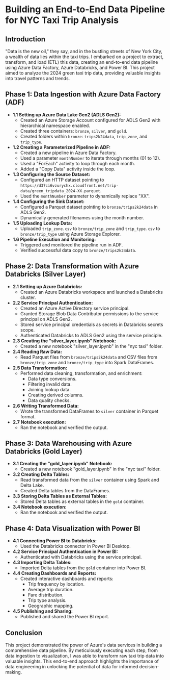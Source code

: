# Building an End-to-End Data Pipeline for NYC Taxi Trip Analysis

## Introduction

"Data is the new oil," they say, and in the bustling streets of New York City, a wealth of data lies within the taxi trips. I embarked on a project to extract, transform, and load (ETL) this data, creating an end-to-end data pipeline using Azure Data Factory, Azure Databricks, and Power BI. This project aimed to analyze the 2024 green taxi trip data, providing valuable insights into travel patterns and trends.

## Phase 1: Data Ingestion with Azure Data Factory (ADF)

* **1.1 Setting up Azure Data Lake Gen2 (ADLS Gen2):**
    * Created an Azure Storage Account configured for ADLS Gen2 with hierarchical namespace enabled.
    * Created three containers: `bronze`, `silver`, and `gold`.
    * Created folders within `bronze`: `trips2k24data`, `trip_zone`, and `trip_type`.
* **1.2 Creating a Parameterized Pipeline in ADF:**
    * Created a new pipeline in Azure Data Factory.
    * Used a parameter `monthNumber` to iterate through months (01 to 12).
    * Used a "ForEach" activity to loop through each month.
    * Added a "Copy Data" activity inside the loop.
* **1.3 Configuring the Source Dataset:**
    * Configured an HTTP dataset pointing to `https://d37ci6vzurychx.cloudfront.net/trip-data/green_tripdata_2024-XX.parquet`.
    * Used the `monthNumber` parameter to dynamically replace "XX".
* **1.4 Configuring the Sink Dataset:**
    * Configured a Parquet dataset pointing to `bronze/trips2k24data` in ADLS Gen2.
    * Dynamically generated filenames using the month number.
* **1.5 Uploading Lookup Data:**
    * Uploaded `trip_zone.csv` to `bronze/trip_zone` and `trip_type.csv` to `bronze/trip_type` using Azure Storage Explorer.
* **1.6 Pipeline Execution and Monitoring:**
    * Triggered and monitored the pipeline run in ADF.
    * Verified successful data copy to `bronze/trips2k24data`.

## Phase 2: Data Transformation with Azure Databricks (Silver Layer)

* **2.1 Setting up Azure Databricks:**
    * Created an Azure Databricks workspace and launched a Databricks cluster.
* **2.2 Service Principal Authentication:**
    * Created an Azure Active Directory service principal.
    * Granted Storage Blob Data Contributor permissions to the service principal on ADLS Gen2.
    * Stored service principal credentials as secrets in Databricks secrets scope.
    * Authenticated Databricks to ADLS Gen2 using the service principle.
* **2.3 Creating the "silver_layer.ipynb" Notebook:**
    * Created a new notebook "silver_layer.ipynb" in the "nyc taxi" folder.
* **2.4 Reading Raw Data:**
    * Read Parquet files from `bronze/trips2k24data` and CSV files from `bronze/trip_zone` and `bronze/trip_type` into Spark DataFrames.
* **2.5 Data Transformation:**
    * Performed data cleaning, transformation, and enrichment:
        * Data type conversions.
        * Filtering invalid data.
        * Joining lookup data.
        * Creating derived columns.
        * Data quality checks.
* **2.6 Writing Transformed Data:**
    * Wrote the transformed DataFrames to `silver` container in Parquet format.
* **2.7 Notebook execution:**
    * Ran the notebook and verified the output.

## Phase 3: Data Warehousing with Azure Databricks (Gold Layer)

* **3.1 Creating the "gold_layer.ipynb" Notebook:**
    * Created a new notebook "gold_layer.ipynb" in the "nyc taxi" folder.
* **3.2 Creating Delta Tables:**
    * Read transformed data from the `silver` container using Spark and Delta Lake.
    * Created Delta tables from the DataFrames.
* **3.3 Storing Delta Tables as External Tables:**
    * Stored Delta tables as external tables in the `gold` container.
* **3.4 Notebook execution:**
    * Ran the notebook and verified the output.

## Phase 4: Data Visualization with Power BI

* **4.1 Connecting Power BI to Databricks:**
    * Used the Databricks connector in Power BI Desktop.
* **4.2 Service Principal Authentication in Power BI:**
    * Authenticated with Databricks using the service principal.
* **4.3 Importing Delta Tables:**
    * Imported Delta tables from the `gold` container into Power BI.
* **4.4 Creating Dashboards and Reports:**
    * Created interactive dashboards and reports:
        * Trip frequency by location.
        * Average trip duration.
        * Fare distribution.
        * Trip type analysis.
        * Geographic mapping.
* **4.5 Publishing and Sharing:**
    * Published and shared the Power BI report.

## Conclusion

This project demonstrated the power of Azure's data services in building a comprehensive data pipeline. By meticulously executing each step, from data ingestion to visualization, I was able to transform raw taxi trip data into valuable insights. This end-to-end approach highlights the importance of data engineering in unlocking the potential of data for informed decision-making.

